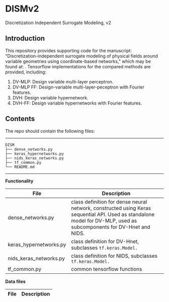 # DISMv2

Discretization Independent Surrogate Modeling, v2

Introduction
------------
This repository provides supporting code for the manuscript: "Discretization-independent surrogate modeling of physical fields around variable geometries using coordinate-based networks," which may be found at: . Tensorflow implementations for the compared methods are provided, including:

1. DV-MLP: Design variable multi-layer perceptron.
2. DV-MLP FF: Design-variable multi-layer-peceptron with Fourier features.
3. DVH: Design variable hypernetwork.
4. DVH-FF: Design variable hypernetworks with Fourier features.



Contents
----------------

The repo should contain the following files:  

-----------------------------------
    DISM
    ├── dense_networks.py        
    ├── keras_hypernetworks.py      
    ├── nids_keras_networks.py   
    ├── tf_common.py 
    └── README.md
-----------------------------------


**Functionality**

File | Description 
--- | ---|
dense_networks.py | class definition for dense neural network, constructed using Keras sequential API. Used as standalone model for DV-MLP, used as subcomponents for DV-Hnet and NIDS.
keras_hypernetworks.py | class definition for DV-Hnet, subclasses ```tf.keras.Model.```
nids_keras_networks.py | class definition for NIDS, subclasses ```tf.keras.Model.```
tf_common.py | common tensorflow functions

**Data files**

File | Description
--- | ---|



